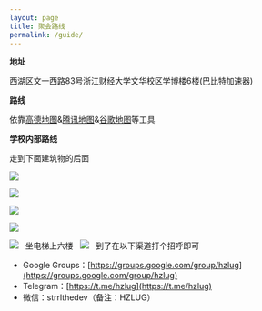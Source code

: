 ```yaml
---
layout: page
title: 聚会路线
permalink: /guide/
---
```


**地址**

西湖区文一西路83号浙江财经大学文华校区学博楼6楼(巴比特加速器)

**路线**

依靠[高德地图](http://f.amap.com/39c1P_04A6iNU)&[腾讯地图](https://router.map.qq.com/short?l=b3b414c823e0d6f5adf433e6db5fee61)&[谷歌地图](https://goo.gl/maps/aD41JBYvYN82)等工具

**学校内部路线**

走到下面建筑物的后面

![](https://ae01.alicdn.com/kf/Hcce323d720e84be59ede906999af4b6e5.jpg)

![](https://ae01.alicdn.com/kf/H4519604a3147400eb27cfe15d7e0db19v.jpg)

![](https://ae01.alicdn.com/kf/H48c299d84a0946b082d5888abf335defL.jpg)

![](https://ae01.alicdn.com/kf/H55ba614661124e79ba7e52848f44151bE.jpg)

![](https://ae01.alicdn.com/kf/H925e5f7738304a29ad7bc5ddfeff27d0P.jpg)
 
坐电梯上六楼
 
![](https://ae01.alicdn.com/kf/Hd298097830454ca7b3c42a6aa2be1585n.jpg)
 
到了在以下渠道打个招呼即可

- Google Groups：[https://groups.google.com/group/hzlug](https://groups.google.com/group/hzlug)
- Telegram：[https://t.me/hzlug](https://t.me/hzlug)
- 微信：strrlthedev（备注：HZLUG）




